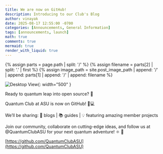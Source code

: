 ```yaml
---
title: We are now on GitHub!
description: Introducing to our Club's Blog
author: vinayak
date: 2025-08-17 12:55:00 -0700
categories: [Announcements, General Information]
tags: [announcements, launch]
math: true
comments: true
mermaid: true
render_with_liquid: true
---
```

{% assign parts = page.path | split: '/' %}
{% assign filename = parts[2] | split: '.' | first %}
{% assign image_path = site.post_image_path | append: '/' | append: parts[1] | append: '/' | append: filename %}


![Desktop View]({{image_path}}/GitLaunch.png){: width="500" }

Ready to quantum leap into open source? 🚀

Quantum Club at ASU is now on GitHub! 🤨💻

We’ll be sharing:
📝 blogs | 📚 guides | 💡 featuring amazing member projects 

Join our community, collaborate on cutting-edge ideas, and follow us at @QuantumClubASU for your next quantum adventure! ⚛️ 🎉 

[https://github.com/QuantumClubASU](https://github.com/QuantumClubASU)
